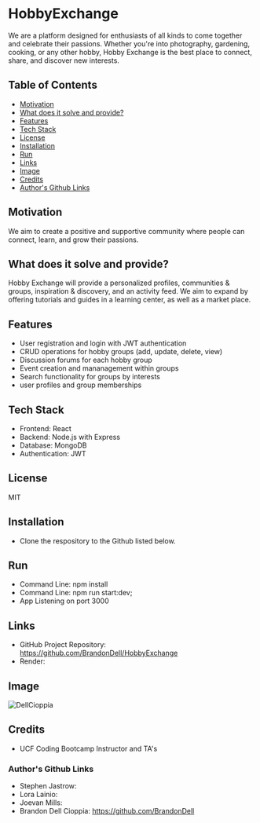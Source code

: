 # HobbyExchange

We are a platform designed for enthusiasts of all kinds to come together and celebrate their passions. Whether you're into photography, gardening, cooking, or any other hobby, Hobby Exchange is the best place to connect, share, and discover new interests. 

## Table of Contents

- [Motivation](#motivation)
- [What does it solve and provide?](#what-does-it-solve-and-provide)
- [Features](#features)
- [Tech Stack](#tech-stack)
- [License](#License)
- [Installation](#installation)
- [Run](#run)
- [Links](#links)
- [Image](#image)
- [Credits](#credits)
- [Author's Github Links](#authors-github-links)

 
## Motivation

We aim to create a positive and supportive community where people can connect, learn, and grow their passions. 

## What does it solve and provide?

Hobby Exchange will provide a personalized profiles, communities & groups, inspiration & discovery, and an activity feed. We aim to expand by offering tutorials and guides in a learning center, as well as a market place. 

## Features

* User registration and login with JWT authentication
* CRUD operations for hobby groups (add, update, delete, view)
* Discussion forums for each hobby group
* Event creation and mananagement within groups
* Search functionality for groups by interests
* user profiles and group memberships

## Tech Stack

* Frontend: React
* Backend: Node.js with Express
* Database: MongoDB
* Authentication: JWT


## License
MIT

## Installation 
* Clone the respository to the Github listed below. 

## Run  
* Command Line: npm install
* Command Line: npm run start:dev;
* App Listening on port 3000

## Links

* GitHub Project Repository: https://github.com/BrandonDell/HobbyExchange
* Render: 


## Image
![DellCioppia](./)

## Credits
* UCF Coding Bootcamp Instructor and TA's

### Author's Github Links

* Stephen Jastrow:
* Lora Lainio:
* Joevan Mills:
* Brandon Dell Cioppia: https://github.com/BrandonDell
